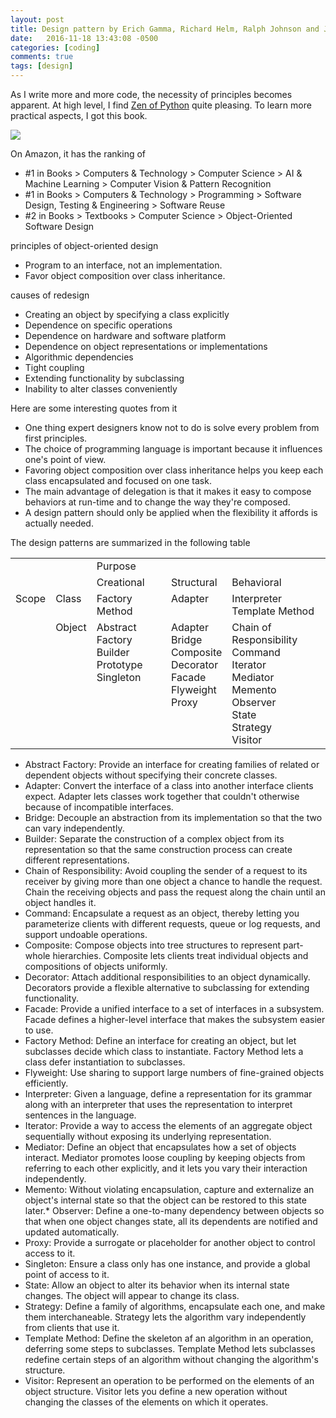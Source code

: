 ```yaml
---
layout: post
title: Design pattern by Erich Gamma, Richard Helm, Ralph Johnson and John Vlissides
date:   2016-11-18 13:43:08 -0500
categories: [coding]
comments: true
tags: [design]
---
```


As I write more and more code, the necessity of principles becomes apparent.
At high level, I find [Zen of Python](https://www.python.org/dev/peps/pep-0020/) quite pleasing. To learn more practical aspects, I got this book.

<a target="_blank"  href="https://www.amazon.com/gp/product/0201633612/ref=as_li_tl?ie=UTF8&camp=1789&creative=9325&creativeASIN=0201633612&linkCode=as2&tag=nosarthur2016-20&linkId=578b21eb39dee41c6f6f743aec13b1d9"><img border="0" src="//ws-na.amazon-adsystem.com/widgets/q?_encoding=UTF8&MarketPlace=US&ASIN=0201633612&ServiceVersion=20070822&ID=AsinImage&WS=1&Format=_SL250_&tag=nosarthur2016-20" ></a><img src="//ir-na.amazon-adsystem.com/e/ir?t=nosarthur2016-20&l=am2&o=1&a=0201633612" width="1" height="1" border="0" alt="" style="border:none !important; margin:0px !important;" />

On Amazon, it has the ranking of 

* #1 in Books > Computers & Technology > Computer Science > AI & Machine Learning > Computer Vision & Pattern Recognition
* #1 in Books > Computers & Technology > Programming > Software Design, Testing & Engineering > Software Reuse
* #2 in Books > Textbooks > Computer Science > Object-Oriented Software Design

principles of object-oriented design

* Program to an interface, not an implementation.
* Favor object composition over class inheritance.

causes of redesign

* Creating an object by specifying a class explicitly
* Dependence on specific operations
* Dependence on hardware and software platform
* Dependence on object representations or implementations
* Algorithmic dependencies
* Tight coupling
* Extending functionality by subclassing 
* Inability to alter classes conveniently

Here are some interesting quotes from it

* One thing expert designers know not to do is solve every problem from first principles.
* The choice of programming language is important because it influences one's point of view.
* Favoring object composition over class inheritance helps you keep each class encapsulated and focused on one task.
* The main advantage of delegation is that it makes it easy to compose behaviors at run-time and to change the way they're composed.
* A design pattern should only be applied when the flexibility it affords is actually needed.

The design patterns are summarized in the following table

<style>
table td, table td * {
    vertical-align: top;
}
</style>
<table>
  <tr>
    <td colspan="2"></td>
    <td colspan="3">Purpose</td>
  </tr>
  <tr>
    <td colspan="2"></td>
    <td>Creational</td>
    <td>Structural</td>
    <td>Behavioral</td>
  </tr>
  <tr>
    <td rowspan="11">Scope</td>
    <td>Class</td>
    <td>Factory Method</td>
    <td>Adapter</td>
    <td>Interpreter<br> Template Method</td>
  </tr>
  <tr>
    <td>Object</td>
    <td>Abstract Factory<br>Builder<br>Prototype<br>Singleton</td>
	<td>Adapter<br>Bridge<br>Composite<br>Decorator<br>Facade<br>Flyweight<br>Proxy</td>
	<td>Chain of Responsibility<br>Command<br>Iterator<br>Mediator<br>Memento<br>Observer<br>State<br>Strategy<br>Visitor</td>
  </tr>
</table>

* Abstract Factory: Provide an interface for creating families of related or dependent objects without specifying their concrete classes.
* Adapter: Convert the interface of a class into another interface clients expect. Adapter lets classes work together that couldn't otherwise because of incompatible interfaces.
* Bridge: Decouple an abstraction from its implementation so that the two can vary independently.
* Builder: Separate the construction of a complex object from its representation so that the same construction process can create different representations.
* Chain of Responsibility: Avoid coupling the sender of a request to its receiver by giving more than one object a chance to handle the request. Chain the receiving objects and pass the request along the chain until an object handles it.
* Command: Encapsulate a request as an object, thereby letting you parameterize clients with different requests, queue or log requests, and support undoable operations.
* Composite: Compose objects into tree structures to represent part-whole hierarchies. Composite lets clients treat individual objects and compositions of objects uniformly.
* Decorator: Attach additional responsibilities to an object dynamically. Decorators provide a flexible alternative to subclassing for extending functionality.
* Facade: Provide a unified interface to a set of interfaces in a subsystem. Facade defines a higher-level interface that makes the subsystem easier to use.
* Factory Method: Define an interface for creating an object, but let subclasses decide which class to instantiate. Factory Method lets a class defer instantiation to subclasses.
* Flyweight: Use sharing to support large numbers of fine-grained objects efficiently. 
* Interpreter: Given a language, define a representation for its grammar along with an interpreter that uses the representation to interpret sentences in the language.
* Iterator: Provide a way to access the elements of an aggregate object sequentially without exposing its underlying representation.
* Mediator: Define an object that encapsulates how a set of objects interact. Mediator promotes loose coupling by keeping objects from referring to each other explicitly, and it lets you vary their interaction independently.
* Memento: Without violating encapsulation, capture and externalize an object's internal state so that the object can be restored to this state later.* Observer: Define a one-to-many dependency between objects so that when one object changes state, all its dependents are notified and updated automatically. 
* Proxy: Provide a surrogate or placeholder for another object to control access to it.
* Singleton: Ensure a class only has one instance, and provide a global point of access to it.
* State: Allow an object to alter its behavior when its internal state changes. The object will appear to change its class.
* Strategy: Define a family of algorithms, encapsulate each one, and make them interchaneable. Strategy lets the algorithm vary independently from clients that use it.
* Template Method: Define the skeleton af an algorithm in an operation, deferring some steps to subclasses. Template Method lets subclasses redefine certain steps of an algorithm without changing the algorithm's structure.
* Visitor: Represent an operation to be performed on the elements of an object structure. Visitor lets you define a new operation without changing the classes of the elements on which it operates.

